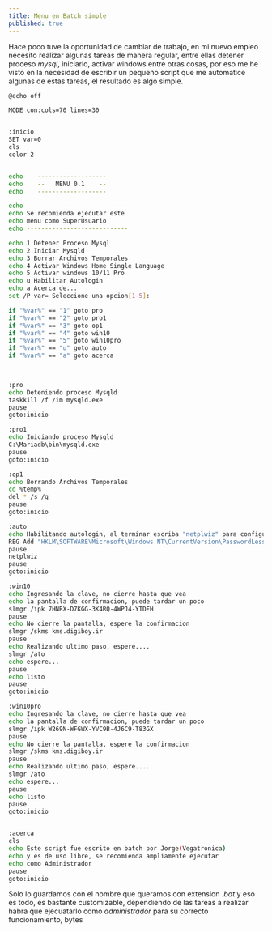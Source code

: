 ```yaml
---
title: Menu en Batch simple
published: true
---
```

Hace poco tuve la oportunidad de cambiar de trabajo, en mi nuevo empleo necesito realizar algunas tareas de manera regular, entre ellas detener proceso *mysql*, iniciarlo, activar windows entre otras cosas, por eso me he visto en la necesidad de escribir un pequeño script que me automatice algunas de estas tareas, el resultado es algo simple.
 


```bash
@echo off

MODE con:cols=70 lines=30


:inicio 
SET var=0
cls
color 2


echo    -------------------
echo    --   MENU 0.1    --
echo    -------------------

echo ----------------------------
echo Se recomienda ejecutar este 
echo menu como SuperUsuario
echo ----------------------------

echo 1 Detener Proceso Mysql
echo 2 Iniciar Mysqld
echo 3 Borrar Archivos Temporales
echo 4 Activar Windows Home Single Language
echo 5 Activar windows 10/11 Pro
echo u Habilitar Autologin
echo a Acerca de...
set /P var= Seleccione una opcion[1-5]:

if "%var%" == "1" goto pro 
if "%var%" == "2" goto pro1
if "%var%" == "3" goto op1
if "%var%" == "4" goto win10
if "%var%" == "5" goto win10pro
if "%var%" == "u" goto auto
if "%var%" == "a" goto acerca
                  


:pro
echo Deteniendo proceso Mysqld
taskkill /f /im mysqld.exe
pause
goto:inicio

:pro1
echo Iniciando proceso Mysqld
C:\Mariadb\bin\mysqld.exe
pause
goto:inicio

:op1
echo Borrando Archivos Temporales
cd %temp%
del * /s /q
pause
goto:inicio

:auto
echo Habilitando autologin, al terminar escriba "netplwiz" para configurar
REG Add "HKLM\SOFTWARE\Microsoft\Windows NT\CurrentVersion\PasswordLess\Device" /V "DevicePasswordLessBuildVersion" /T REG_DWORD /D 0 /F
pause
netplwiz
pause
goto:inicio

:win10
echo Ingresando la clave, no cierre hasta que vea
echo la pantalla de confirmacion, puede tardar un poco
slmgr /ipk 7HNRX-D7KGG-3K4RQ-4WPJ4-YTDFH
pause
echo No cierre la pantalla, espere la confirmacion
slmgr /skms kms.digiboy.ir
pause
echo Realizando ultimo paso, espere....
slmgr /ato
echo espere...
pause
echo listo
pause
goto:inicio

:win10pro
echo Ingresando la clave, no cierre hasta que vea
echo la pantalla de confirmacion, puede tardar un poco
slmgr /ipk W269N-WFGWX-YVC9B-4J6C9-T83GX
pause
echo No cierre la pantalla, espere la confirmacion
slmgr /skms kms.digiboy.ir
pause
echo Realizando ultimo paso, espere....
slmgr /ato
echo espere...
pause
echo listo
pause
goto:inicio


:acerca
cls
echo Este script fue escrito en batch por Jorge(Vegatronica)
echo y es de uso libre, se recomienda ampliamente ejecutar 
echo como Administrador
pause
goto:inicio

``` 
Solo lo guardamos con el nombre que queramos con extension *.bat* y eso es todo, es bastante customizable, dependiendo de las tareas a realizar habra que ejecuatarlo como *administrador* para su correcto funcionamiento, bytes 